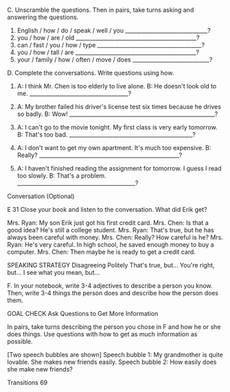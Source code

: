 C. Unscramble the questions. Then in pairs, take turns asking and answering the questions.

1. English / how / do / speak / well / you ______________________________?
2. you / how / are / old ____________________________________________?
3. can / fast / you / how / type ______________________________________?
4. you / how / tall / are ____________________________________________?
5. your / family / how / often / move / does ____________________________?

D. Complete the conversations. Write questions using how.

1. A: I think Mr. Chen is too elderly to live alone.
   B: He doesn't look old to me. ____________________________________?

2. A: My brother failed his driver's license test six times because he drives so badly.
   B: Wow! _____________________________________________________?

3. A: I can't go to the movie tonight. My first class is very early tomorrow.
   B: That's too bad. _____________________________________________?

4. A: I don't want to get my own apartment. It's much too expensive.
   B: Really? ___________________________________________________?

5. A: I haven't finished reading the assignment for tomorrow. I guess I read too slowly.
   B: That's a problem. ___________________________________________?

Conversation (Optional)

E 31 Close your book and listen to the conversation. What did Erik get?

Mrs. Ryan: My son Erik just got his first credit card.
Mrs. Chen: Is that a good idea? He's still a college student.
Mrs. Ryan: That's true, but he has always been careful with money.
Mrs. Chen: Really? How careful is he?
Mrs. Ryan: He's very careful. In high school, he saved enough money to buy a computer.
Mrs. Chen: Then maybe he is ready to get a credit card.

SPEAKING STRATEGY
Disagreeing Politely
That's true, but...
You're right, but...
I see what you
mean, but...

F. In your notebook, write 3-4 adjectives to describe a person you know. Then, write 3-4 things the person does and describe how the person does them.

GOAL CHECK
Ask Questions to Get More Information

In pairs, take turns describing the person you chose in F and how he or she does things. Use questions with how to get as much information as possible.

[Two speech bubbles are shown]
Speech bubble 1: My grandmother is quite lovable. She makes new friends easily.
Speech bubble 2: How easily does she make new friends?

Transitions 69